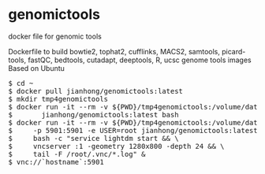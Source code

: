 # genomictools
docker file for genomic tools

Dockerfile to build bowtie2, tophat2, cufflinks, MACS2, samtools, 
picard-tools, fastQC, bedtools, cutadapt, deeptools, 
R, ucsc genome tools
images
Based on Ubuntu

<pre>
$ cd ~
$ docker pull jianhong/genomictools:latest
$ mkdir tmp4genomictools
$ docker run -it --rm -v ${PWD}/tmp4genomictools:/volume/data \
$       jianhong/genomictools:latest bash
$ docker run -it --rm -v ${PWD}/tmp4genomictools:/volume/data \
$     -p 5901:5901 -e USER=root jianhong/genomictools:latest \
$     bash -c "service lightdm start && \
$     vncserver :1 -geometry 1280x800 -depth 24 && \
$     tail -F /root/.vnc/*.log" &
$ vnc://`hostname`:5901
</pre>
